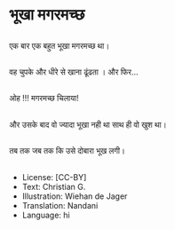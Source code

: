 # भूखा मगरमच्छ

##
एक बार एक बहुत भूखा मगरमच्छ था।

##
वह चुपके और धीरे से खाना ढूंढता । और फिर...

##
ओह !!! मगरमच्छ चिलाया!

##
और उसके बाद वो ज्यादा भूखा नही था साथ ही वो खुश था।

##
तब तक जब तक कि उसे दोबारा भूख लगी।

##
* License: [CC-BY]
* Text: Christian G.
* Illustration: Wiehan de Jager
* Translation: Nandani
* Language: hi
